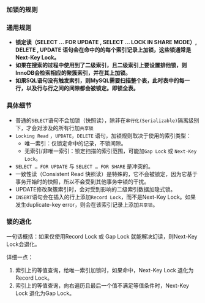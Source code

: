 ### 加锁的规则
### 通用规则

- **锁定读（SELECT … FOR UPDATE , SELECT … LOCK IN SHARE MODE）, DELETE , UPDATE 语句会在命中的的每个索引记录上加锁，这些锁通常是Next-Key Lock。**
- **如果在搜索的过程中使用到了二级索引，且二级索引上要设置排他锁，则InnoDB会检索相应的聚簇索引，并在其上加锁。**
- **如果SQL语句没有触发索引，则MySQL需要扫描整个表，此时表中的每一行，以及行与行之间的间隙都会被锁定。即锁全表。**

### 具体细节

- 普通的`SELECT`语句不会加锁（快照读），除非在`串行化(Serializable)`隔离级别下，才会对涉及的所有行加`共享锁`
- `Locking Read` ，`UPDATE`，`DELETE` 语句，加锁规则取决于使用的索引类型：
    - 唯一索引：仅锁定命中的记录，不锁间隙。
    - 无索引/非唯一索引：锁定扫描的索引范围，可能加`Gap Lock` 或 `Next-Key Lock`。
- `SELECT … FOR UPDATE` 与 `SELECT … FOR SHARE` 是冲突的。
- 一致性读（Consistent Read 快照读）是特殊的，它不会被锁定，因为它基于事务开始时的快照，所以不会受到其他事务中锁的干扰。
- UPDATE修改聚簇索引时，会对受到影响的二级索引数据加隐式锁。
- `INSERT`语句会在插入的行上添加`Record Lock`，而不是Next-Key Lock。如果发生duplicate-key error，则会在该索引记录上添加`共享锁`。

### 锁的退化
一句话概括：如果仅使用Record Lock 或 Gap Lock 就能解决幻读，则Next-Key Lock会退化。

详细一点：
1. 索引上的等值查询，给唯一索引加锁时，如果命中，Next-Key Lock 退化为Record Lock。
2. 索引上的等值查询，向右遍历且最后一个值不满足等值条件时，Next-Key Lock 退化为Gap Lock。